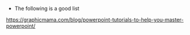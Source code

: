 - The following is a good list

https://graphicmama.com/blog/powerpoint-tutorials-to-help-you-master-powerpoint/

